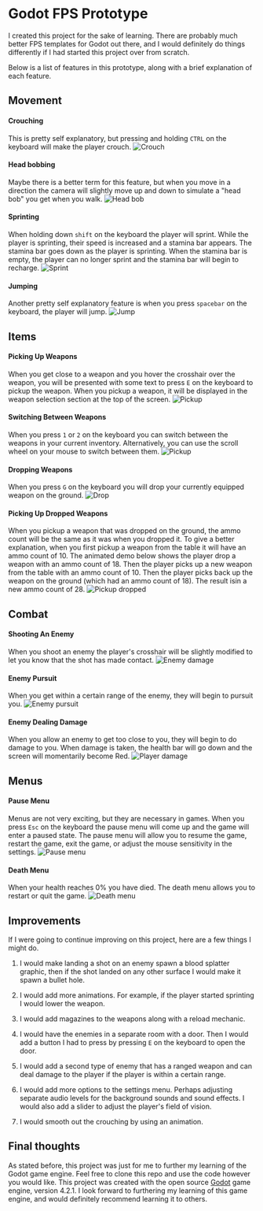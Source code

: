# Godot FPS Prototype
I created this project for the sake of learning.
There are probably much better FPS templates for Godot out there, and I would definitely do things differently if I had started this project over from scratch.

Below is a list of features in this prototype, along with a brief explanation of each feature.


## Movement

#### Crouching
This is pretty self explanatory, but pressing and holding `CTRL` on the keyboard will make the player crouch.
![Crouch](gifs/Godot_FPS_crouch.gif)

#### Head bobbing
Maybe there is a better term for this feature, but when you move in a direction the camera will slightly move up and down to simulate a "head bob" you get when you walk.
![Head bob](gifs/Godot_FPS_head_bob.gif)

#### Sprinting
When holding down `shift` on the keyboard the player will sprint.
While the player is sprinting, their speed is increased and a stamina bar appears.
The stamina bar goes down as the player is sprinting.
When the stamina bar is empty, the player can no longer sprint and the stamina bar will begin to recharge.
![Sprint](gifs/Godot_FPS_sprint.gif)

#### Jumping
Another pretty self explanatory feature is when you press `spacebar` on the keyboard, the player will jump.
![Jump](gifs/Godot_FPS_jump.gif)


## Items

#### Picking Up Weapons
When you get close to a weapon and you hover the crosshair over the weapon, you will be presented with some text to press `E` on the keyboard to pickup the weapon.
When you pickup a weapon, it will be displayed in the weapon selection section at the top of the screen.
![Pickup](gifs/Godot_FPS_pickup.gif)

#### Switching Between Weapons
When you press `1` or `2` on the keyboard you can switch between the weapons in your current inventory.
Alternatively, you can use the scroll wheel on your mouse to switch between them.
![Pickup](gifs/Godot_FPS_weapon_switch.gif)

#### Dropping Weapons
When you press `G` on the keyboard you will drop your currently equipped weapon on the ground.
![Drop](gifs/Godot_FPS_weapon_drop.gif)

#### Picking Up Dropped Weapons
When you pickup a weapon that was dropped on the ground, the ammo count will be the same as it was when you dropped it.
To give a better explanation, when you first pickup a weapon from the table it will have an ammo count of 10.
The animated demo below shows the player drop a weapon with an ammo count of 18.
Then the player picks up a new weapon from the table with an ammo count of 10.
Then the player picks back up the weapon on the ground (which had an ammo count of 18).
The result isin a new ammo count of 28.
![Pickup dropped](gifs/Godot_FPS_pickup_dropped_weapon.gif)


## Combat

#### Shooting An Enemy
When you shoot an enemy the player's crosshair will be slightly modified to let you know that the shot has made contact.
![Enemy damage](gifs/Godot_FPS_damage_enemies.gif)

#### Enemy Pursuit
When you get within a certain range of the enemy, they will begin to pursuit you.
![Enemy pursuit](gifs/Godot_FPS_enemy_chase.gif)

#### Enemy Dealing Damage
When you allow an enemy to get too close to you, they will begin to do damage to you.
When damage is taken, the health bar will go down and the screen will momentarily become Red.
![Player damage](gifs/Godot_FPS_player_damage.gif)


## Menus

#### Pause Menu
Menus are not very exciting, but they are necessary in games.
When you press `Esc` on the keyboard the pause menu will come up and the game will enter a paused state.
The pause menu will allow you to resume the game, restart the game, exit the game, or adjust the mouse sensitivity in the settings.
![Pause menu](gifs/Godot_FPS_pause_menu.gif)

#### Death Menu
When your health reaches 0% you have died.
The death menu allows you to restart or quit the game.
![Death menu](gifs/Godot_FPS_player_death.gif)


## Improvements
If I were going to continue improving on this project, here are a few things I might do.

1. I would make landing a shot on an enemy spawn a blood splatter graphic, then if the shot landed on any other surface I would make it spawn a bullet hole.

2. I would add more animations. For example, if the player started sprinting I would lower the weapon.

3. I would add magazines to the weapons along with a reload mechanic.

4. I would have the enemies in a separate room with a door. Then I would add a button I had to press by pressing `E` on the keyboard to open the door.

5. I would add a second type of enemy that has a ranged weapon and can deal damage to the player if the player is within a certain range.

6. I would add more options to the settings menu. Perhaps adjusting separate audio levels for the background sounds and sound effects. I would also add a slider to adjust the player's field of vision.

7. I would smooth out the crouching by using an animation.


## Final thoughts
As stated before, this project was just for me to further my learning of the Godot game engine. Feel free to clone this repo and use the code however you would like. This project was created with the open source [Godot](https://godotengine.org/) game engine, version 4.2.1. I look forward to furthering my learning of this game engine, and would definitely recommend learning it to others.
